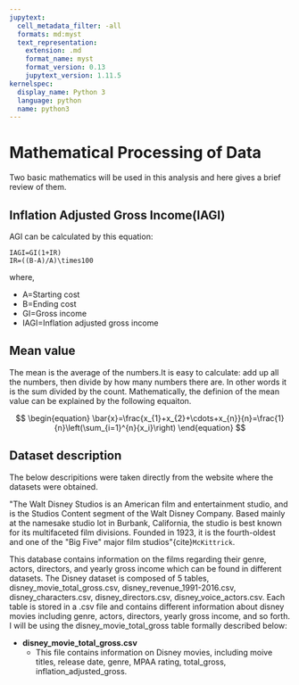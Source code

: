 ```yaml
---
jupytext:
  cell_metadata_filter: -all
  formats: md:myst
  text_representation:
    extension: .md
    format_name: myst
    format_version: 0.13
    jupytext_version: 1.11.5
kernelspec:
  display_name: Python 3
  language: python
  name: python3
---
```


# Mathematical Processing of Data 

Two basic mathematics will be used in this analysis and here gives a brief review of them.

## Inflation Adjusted Gross Income(IAGI)

AGI can be calculated by this equation:

```
IAGI=GI(1+IR)
IR=((B-A)/A)\times100

```
where,
- A=Starting cost
- B=Ending cost
- GI=Gross income
- IAGI=Inflation adjusted gross income
         
## Mean value

The mean is the average of the numbers.It is easy to calculate: add up all the numbers, then divide by how many numbers there are. In other words it is the sum divided by the count. Mathematically, the definion of the mean value can be explained by the following equaiton.

$$
\begin{equation}
\bar{x}=\frac{x_{1}+x_{2}+\cdots+x_{n}}{n}=\frac{1}{n}\left(\sum_{i=1}^{n}{x_i}\right)
\end{equation}
$$

## Dataset description

The below descripitions were taken directly from the website where the datasets were obtained.

"The Walt Disney Studios is an American film and entertainment studio, and is the Studios Content segment of the Walt Disney Company. Based mainly at the namesake studio lot in Burbank, California, the studio is best known for its multifaceted film divisions. Founded in 1923, it is the fourth-oldest and one of the "Big Five" major film studios"{cite}`McKittrick`.

This database contains information on the films regarding their genre, actors, directors, and yearly gross income which can be found in different datasets. The Disney dataset is composed of 5 tables, disney_movie_total_gross.csv, disney_revenue_1991-2016.csv, disney_characters.csv, disney_directors.csv, disney_voice_actors.csv. Each table is stored in a .csv file and contains different information about disney movies including genre, actors, directors, yearly gross income, and so forth. I will be using the disney_movie_total_gross table formally described below:

* **disney_movie_total_gross.csv**
    * This file contains information on Disney movies, including moive titles, release date, genre, MPAA rating, total_gross, inflation_adjusted_gross.  




